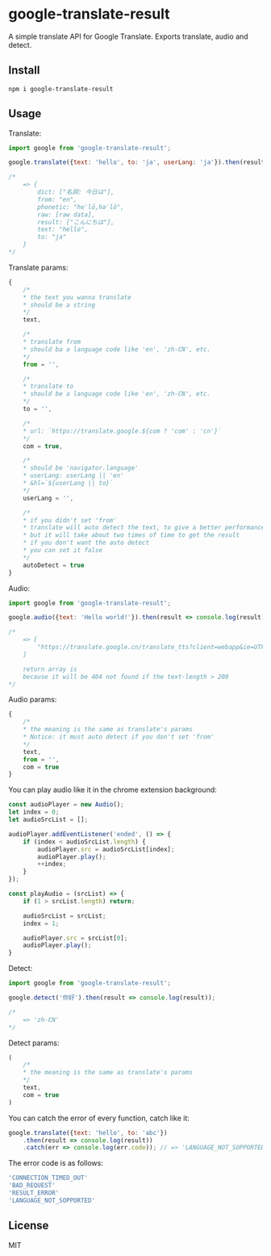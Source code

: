 # google-translate-result
A simple translate API for Google Translate. Exports translate, audio and detect.
## Install
```
npm i google-translate-result
```
## Usage
Translate:
```javascript
import google from 'google-translate-result';

google.translate({text: 'hello', to: 'ja', userLang: 'ja'}).then(result => console.log(result));

/*
    => {
        dict: ["名詞: 今日は"],
        from: "en",
        phonetic: "heˈlō,həˈlō",
        raw: [raw data],
        result: ["こんにちは"],
        text: "hello",
        to: "ja"
    }
*/
```
Translate params:
```javascript
{
    /*
    * the text you wanna translate
    * should be a string
    */ 
    text,

    /*
    * translate from
    * should ba a language code like 'en', 'zh-CN', etc.
    */
    from = '', 

    /*
    * translate to
    * should be a language code like 'en', 'zh-CN', etc.
    */
    to = '',

    /*
    * url: `https://translate.google.${com ? 'com' : 'cn'}`
    */
    com = true,

    /*
    * should be 'navigator.language'
    * userLang: userLang || 'en'
    * &hl=`${userLang || to}`
    */
    userLang = '',

    /*
    * if you didn't set 'from'
    * translate will auto detect the text, to give a better performance
    * but it will take about two times of time to get the result
    * if you don't want the auto detect
    * you can set it false
    */
    autoDetect = true
}
```
Audio:
```javascript
import google from 'google-translate-result';

google.audio({text: 'Hello world!'}).then(result => console.log(result));

/*
    => [
        "https://translate.google.cn/translate_tts?client=webapp&ie=UTF-8&prev=input&total=1&idx=0&tl=en&textlen=12&tk=964336.527511&q=Hello%20world!"
    ]

    return array is
    because it will be 404 not found if the text-length > 200
*/
```
Audio params:
```javascript
{
    /*
    * the meaning is the same as translate's params
    * Notice: it must auto detect if you don't set 'from'
    */
    text,
    from = '',
    com = true
}
```
You can play audio like it in the chrome extension background:
```javascript
const audioPlayer = new Audio();
let index = 0;
let audioSrcList = [];

audioPlayer.addEventListener('ended', () => {
    if (index < audioSrcList.length) {
        audioPlayer.src = audioSrcList[index];
        audioPlayer.play();
        ++index;
    }
});

const playAudio = (srcList) => {
    if (1 > srcList.length) return;

    audioSrcList = srcList;
    index = 1;

    audioPlayer.src = srcList[0];
    audioPlayer.play();
}
```
Detect:
```javascript
import google from 'google-translate-result';

google.detect('你好').then(result => console.log(result));

/*
    => 'zh-CN'
*/
```
Detect params:
```javascript
(
    /*
    * the meaning is the same as translate's params
    */
    text,
    com = true
)
```
You can catch the error of every function, catch like it:
```javascript
google.translate({text: 'hello', to: 'abc'})
    .then(result => console.log(result))
    .catch(err => console.log(err.code)); // => 'LANGUAGE_NOT_SOPPORTED'
```
The error code is as follows:
```javascript
'CONNECTION_TIMED_OUT'
'BAD_REQUEST'
'RESULT_ERROR'
'LANGUAGE_NOT_SOPPORTED'
```
## License
MIT